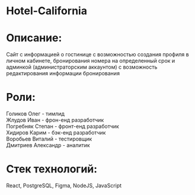 # Hotel-California

# Описание:
Сайт с информацией о гостинице с возможностью создания профиля в личном кабинете, бронирования номера на определенный срок и админкой (администраторским аккаунтом) с возможность редактирования информации бронирования

# Роли:
Голиков Олег - тимлид
<br> Жлудов Иван - фрон-енд разработчик
<br> Погребняк Степан - фронт-енд разработчик
<br> Хидиров Карим - бэк-енд разработчик
<br> Воробьев Виталий - тестировщик
<br> Дмитриев Александр - аналитик

# Стек технологий:
React, PostgreSQL, Figma, NodeJS, JavaScript
